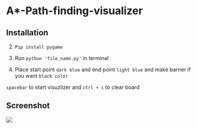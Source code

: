# A*-Path-finding-visualizer

## Installation 

2) ```Pip install pygame```

3) Run ```python 'file_name.py'``` in terminal

4) Place start point ```dark blue``` and end point ```light blue``` and make barrier if you want ```black color```

```spacebar``` to start visuzlizer and ```ctrl + c``` to clear board 

## Screenshot

![](path.png)
